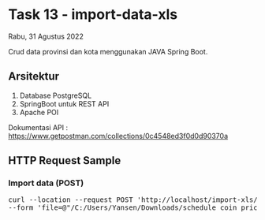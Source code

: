 # Task 13 - import-data-xls

Rabu, 31 Agustus 2022

Crud data provinsi dan kota menggunakan JAVA Spring Boot.

## Arsitektur

1. Database PostgreSQL
2. SpringBoot untuk REST API
3. Apache POI

Dokumentasi API : https://www.getpostman.com/collections/0c4548ed3f0d0d90370a

## HTTP Request Sample

### Import data (POST)

<pre>
curl --location --request POST 'http://localhost/import-xls/api/import' \
--form 'file=@"/C:/Users/Yansen/Downloads/schedule_coin_price_history_500.xlsx"'
</pre>


